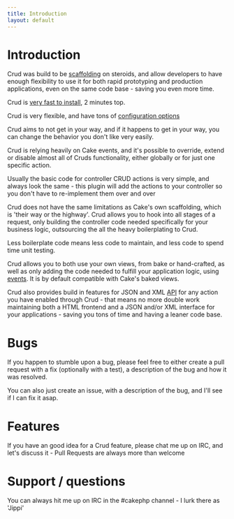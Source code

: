 ```yaml
---
title: Introduction
layout: default
---
```


# Introduction

Crud was build to be [scaffolding](http://book.cakephp.org/2.0/en/controllers/scaffolding.html) on steroids, and allow developers to have enough flexibility to use it for both rapid prototyping and production applications, even on the same code base - saving you even more time.

Crud is [very fast to install]({{site.url}}/docs/installation.html), 2 minutes top.

Crud is very flexible, and have tons of [configuration options]({{site.url}}/docs/configuration.html)

Crud aims to not get in your way, and if it happens to get in your way, you can change the behavior you don't like very easily.

Crud is relying heavily on Cake events, and it's possible to override, extend or disable almost all of Cruds functionality, either globally or for just one specific action.

Usually the basic code for controller CRUD actions is very simple, and always look the same - this plugin will add the actions to your controller so you don't have to re-implement them over and over

Crud does not have the same limitations as Cake's own scaffolding, which is 'their way or the highway'. Crud allows you to hook into all stages of a request, only building the controller code needed specifically for your business logic, outsourcing the all the heavy boilerplating to Crud.

Less boilerplate code means less code to maintain, and less code to spend time unit testing.

Crud allows you to both use your own views, from bake or hand-crafted, as well as only adding the code needed to fulfill your application logic, using [events]({{site.url}}/docs/events.html). It is by default compatible with Cake's baked views.

Crud also provides build in features for JSON and XML [API]({{site.url}}/docs/listeners/api.html) for any action you have enabled through Crud - that means no more double work maintaining both a HTML frontend and a JSON and/or XML interface for your applications - saving you tons of time and having a leaner code base.

# Bugs

If you happen to stumble upon a bug, please feel free to either create a pull request with a fix (optionally with a test), a description of the bug and how it was resolved.

You can also just create an issue, with a description of the bug, and I'll see if I can fix it asap.

# Features

If you have an good idea for a Crud feature, please chat me up on IRC, and let's discuss it - Pull Requests are always more than welcome

# Support / questions

You can always hit me up on IRC in the #cakephp channel - I lurk there as 'Jippi'
